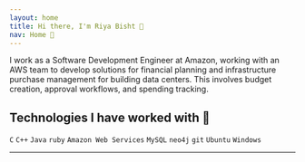 ```yaml
---
layout: home
title: Hi there, I'm Riya Bisht 👋 
nav: Home 🏡
---
```


I work as a Software Development Engineer at Amazon, working with an AWS team to develop solutions for financial planning and infrastructure purchase management for building data centers. This involves budget creation, approval workflows, and spending tracking. 

## Technologies I have worked with 🤹

`C` `C++` `Java` `ruby` `Amazon Web Services` `MySQL` `neo4j` `git` `Ubuntu` `Windows`

---